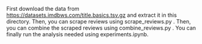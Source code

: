 First download the data from https://datasets.imdbws.com/title.basics.tsv.gz and extract it in this directory. Then, you can scrape reviews using scrape_reviews.py . Then, you can combine the scraped reviews using combine_reviews.py . You can finally run the analysis needed using experiments.ipynb.
